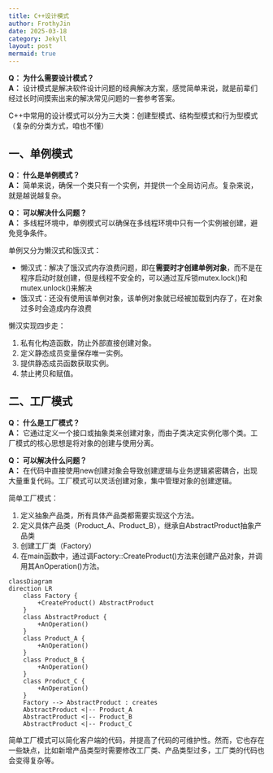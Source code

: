 ```yaml
---
title: C++设计模式
author: FrothyJin
date: 2025-03-18
category: Jekyll
layout: post
mermaid: true
---
```


**Q： 为什么需要设计模式？**<br>
**A：** 设计模式是解决软件设计问题的经典解决方案，感觉简单来说，就是前辈们经过长时间摸索出来的解决常见问题的一套参考答案。

C++中常用的设计模式可以分为三大类：创建型模式、结构型模式和行为型模式（复杂的分类方式，咱也不懂）

## 一、单例模式

**Q： 什么是单例模式？**<br>
**A：** 简单来说，确保一个类只有一个实例，并提供一个全局访问点。复杂来说，就是越说越复杂。

**Q： 可以解决什么问题？**<br>
**A：** 多线程环境中，单例模式可以确保在多线程环境中只有一个实例被创建，避免竞争条件。

单例又分为懒汉式和饿汉式：
- 懒汉式：解决了饿汉式内存浪费问题，即在**需要时才创建单例对象**，而不是在程序启动时就创建，但是线程不安全的，可以通过互斥锁mutex.lock()和mutex.unlock()来解决
- 饿汉式：还没有使用该单例对象，该单例对象就已经被加载到内存了，在对象过多时会造成内存浪费


懒汉实现四步走：
1. 私有化构造函数，防止外部直接创建对象。
1. 定义静态成员变量保存唯一实例。
1. 提供静态成员函数获取实例。
1. 禁止拷贝和赋值。


## 二、工厂模式

**Q： 什么是工厂模式？**<br>
**A：** 它通过定义一个接口或抽象类来创建对象，而由子类决定实例化哪个类。工厂模式的核心思想是将对象的创建与使用分离。

**Q： 可以解决什么问题？**<br>
**A：** 在代码中直接使用new创建对象会导致创建逻辑与业务逻辑紧密耦合，出现大量重复代码。工厂模式可以灵活创建对象，集中管理对象的创建逻辑。

简单工厂模式：
1. 定义抽象产品类，所有具体产品类都需要实现这个方法。
1. 定义具体产品类（Product_A、Product_B），继承自AbstractProduct抽象产品类
1. 创建工厂类（Factory）
1. 在main函数中，通过调Factory::CreateProduct()方法来创建产品对象，并调用其AnOperation()方法。

``` mermaid
classDiagram
direction LR
    class Factory {
        +CreateProduct() AbstractProduct
    }
    class AbstractProduct {
        +AnOperation()
    }
    class Product_A {
        +AnOperation()
    }
    class Product_B {
        +AnOperation()
    }
    class Product_C {
        +AnOperation()
    }
    Factory --> AbstractProduct : creates
    AbstractProduct <|-- Product_A
    AbstractProduct <|-- Product_B
    AbstractProduct <|-- Product_C
```

简单工厂模式可以简化客户端的代码，并提高了代码的可维护性。然而，它也存在一些缺点，比如新增产品类型时需要修改工厂类、产品类型过多，工厂类的代码也会变得复杂等。